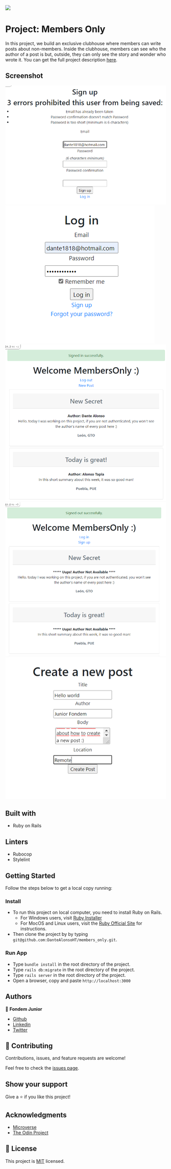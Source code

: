 ![](https://img.shields.io/badge/Microverse-blueviolet)
# Project: Members Only


In this project, we build an exclusive clubhouse where members can write posts about non-members.  Inside the clubhouse, members can see who the author of a post is but, outside, they can only see the story and wonder who wrote it. You can get the full project description [here](https://www.theodinproject.com/courses/ruby-on-rails/lessons/authentication). 

## Screenshot
![screenshot1](image/sign-up-members-only.PNG)
![screenshot2](image/login-member-only.PNG)
![screenshot3](image/signed-in-members-only.PNG)
![screenshot4](image/signed-out-members-only.PNG)
![screenshot5](image/create-new-article-members-only.PNG)

## Built with

- Ruby on Rails

## Linters

- Rubocop
- Stylelint

## Getting Started

Follow the steps below to get a local copy running:

### Install
- To run this project on local computer, you need to install Ruby on Rails.
    - For Windows users, visit [Ruby Installer](https://rubyinstaller.org/)
    - For MocOS and Linux users, visit the [Ruby Official Site](https://www.ruby-lang.org/en/downloads/) for instructions.
- Then clone the project by by typing `git@github.com:DanteAlonsoHT/members_only.git`.

### Run App
- Type `bundle install` in the root directory of the project.
- Type `rails db:migrate` in the root directory of the project.
- Type `rails server` in the root directory of the project.
- Open a browser, copy and paste `http://localhost:3000`

## Authors

👤 **Fondem Junior**

- [Github](https://github.com/Fondem-Jr)
- [Linkedin](https://www.linkedin.com/in/fondem-junior-57484744/)
- [Twitter](https://twitter.com/OpportunistZeus)

## 🤝 Contributing

Contributions, issues, and feature requests are welcome!

Feel free to check the [issues page](https://github.com/DanteAlonsoHT/members_only/issues).

## Show your support

Give a ⭐️ if you like this project!

## Acknowledgments

- [Microverse](https://www.microverse.org/)
- [The Odin Project](https://www.theodinproject.com/courses/ruby-on-rails/lessons/authentication)

## 📝 License

This project is [MIT](https://opensource.org/licenses/MIT) licensed.

